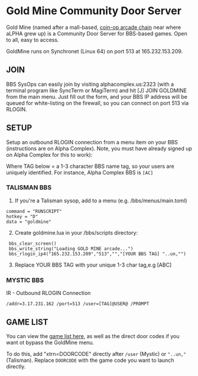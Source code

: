 # Gold Mine Community Door Server

Gold Mine (named after a mall-based, [coin-op arcade chain](https://arcadepreservation.fandom.com/wiki/Gold_Mine) near where aLPHA grew up) is a Community Door Server for BBS-based games. Open to all, easy to access.

GoldMine runs on Synchronet (Linux 64) on port 513 at 165.232.153.209.

## JOIN

BBS SysOps can easily join by visiting alphacomplex.us:2323 (with a terminal program like SyncTerm or MagiTerm) and hit [J] JOIN GOLDMINE from the main menu. Just fill out the form, and your BBS IP address will be queued for white-listing on the firewall, so you can connect on port 513 via RLOGIN. 

## SETUP

Setup an outbound RLOGIN connection from a menu item on your BBS (instructions are on Alpha Complex). Note, you must have already signed up on Alpha Complex for this to work):

Where TAG below = a 1-3 character BBS name tag, so your users are uniquely identified. For instance, Alpha Complex BBS is ```[AC]```

### TALISMAN BBS
1. If you're a Talisman sysop, add to a menu (e.g. /bbs/menus/main.toml)
                                                                      
```[[menuitem]]                                                        
command = "RUNSCRIPT"                                               
hotkey = "D"                                                        
data = "goldmine"
```                                                   
                                                                      
2. Create goldmine.lua in your /bbs/scripts directory:                 
                                                                      
```local un = bbs_get_username()                                       
 bbs_clear_screen()                                                  
 bbs_write_string("Loading GOLD MINE arcade...")                     
 bbs_rlogin_ip4("165.232.153.209","513","","[YOUR BBS TAG] "..un,"")
 ``` 
                                                                      
3. Replace YOUR BBS TAG with your unique 1-3 char tag,e.g [ABC]        


### MYSTIC BBS
IR - Outbound RLOGIN Connection

```/addr=3.17.231.162 /port=513 /user=[TAG]@USER@ /PROMPT```


## GAME LIST

You can view the [game list here](https://robbiew.github.io/goldmine/), as well as the direct door codes if you want ot bypass the GoldMine menu.

To do this, add "xtrn=DOORCODE" directly after ```/user``` (Mystic) or ```"..un,"``` (Talisman). 
Replace ```DOORCODE``` with the game code you want to launch directly.
